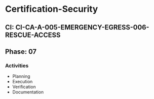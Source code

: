 # Certification-Security

## CI: CI-CA-A-005-EMERGENCY-EGRESS-006-RESCUE-ACCESS
## Phase: 07

### Activities
- Planning
- Execution
- Verification
- Documentation
